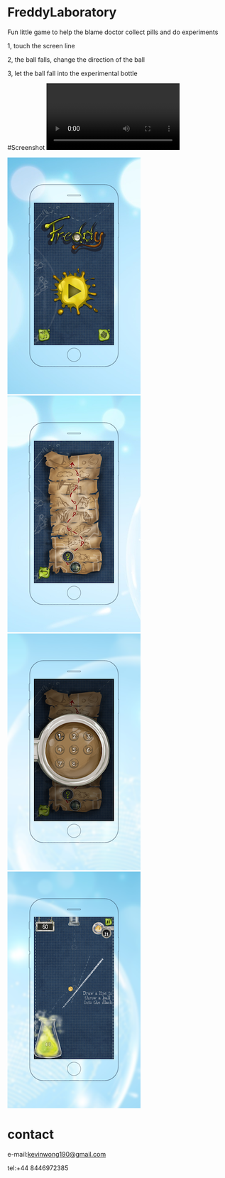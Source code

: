 # FreddyLaboratory

Fun little game to help the blame doctor collect pills and do experiments

1, touch the screen line

2, the ball falls, change the direction of the ball

3, let the ball fall into the experimental bottle

#Screenshot
![video](https://github.com/ttvkenvin/FreddyLaboratory/blob/master/Freddy.MP4)

![image](https://github.com/ttvkenvin/FreddyLaboratory/blob/master/1.png)
![image](https://github.com/ttvkenvin/FreddyLaboratory/blob/master/2.png)
![image](https://github.com/ttvkenvin/FreddyLaboratory/blob/master/3.png)
![image](https://github.com/ttvkenvin/FreddyLaboratory/blob/master/4.png)


# contact

e-mail:kevinwong190@gmail.com

tel:+44 8446972385
